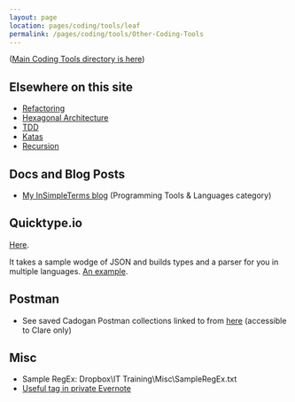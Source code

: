 ```yaml
---
layout: page
location: pages/coding/tools/leaf
permalink: /pages/coding/tools/Other-Coding-Tools
---
```


([Main Coding Tools directory is here](/pages/coding/Tools-and-Other-Useful-Stuff))

## Elsewhere on this site

- [Refactoring](/pages/think/code-princ/Refactoring)
- [Hexagonal Architecture](/pages/think/code-princ/Hexagonal-Architecture)
- [TDD](/pages/think/code-princ/TDD)
- [Katas](/pages/think/code-princ/Katas)
- [Recursion](/pages/think/code-princ/Recursion)

## Docs and Blog Posts

- [My InSimpleTerms blog](https://insimpleterms.blog/category/programming-tools-languages) (Programming Tools & Languages category)

## Quicktype.io

[Here](https://app.quicktype.io/). 

It takes a sample wodge of JSON and builds types and a parser for you in multiple languages. [An example](https://app.quicktype.io?share=Fhw0WAtIXxBfL3oharhT).

## Postman

- See saved Cadogan Postman collections linked to from [here](https://github.com/claresudbery/clare-tech/blob/master/notes/clients/cadogan/useful-links.md) (accessible to Clare only)

## Misc

- Sample RegEx: Dropbox\IT Training\Misc\SampleRegEx.txt
- [Useful tag in private Evernote](https://www.evernote.com/client/web?login=true#?an=true&n=7ae17d68-c956-43fd-841f-a3daba3b85ef&query=tag%1FUseful%1FtagGuid%3A445d553a-0d3d-80ce-5f4e-641a12368bae%1Eview%3AVIEW%2FALL_NOTES&)
